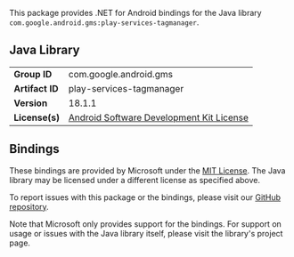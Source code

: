 This package provides .NET for Android bindings for the Java library `com.google.android.gms:play-services-tagmanager`.

## Java Library

| | |
|-|-|
| **Group ID** | com.google.android.gms |
| **Artifact ID** | play-services-tagmanager |
| **Version** | 18.1.1 |
| **License(s)** | [Android Software Development Kit License](https://developer.android.com/studio/terms.html) |

## Bindings

These bindings are provided by Microsoft under the [MIT License](https://opensource.org/licenses/MIT). The Java
library may be licensed under a different license as specified above.

To report issues with this package or the bindings, please visit our [GitHub repository](https://aka.ms/android-libraries).

Note that Microsoft only provides support for the bindings. For support on
usage or issues with the Java library itself, please visit the library's project page.
